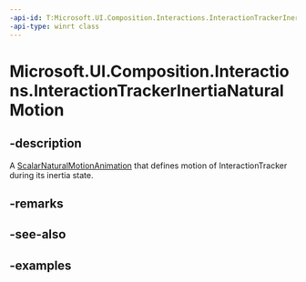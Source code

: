 ```yaml
---
-api-id: T:Microsoft.UI.Composition.Interactions.InteractionTrackerInertiaNaturalMotion
-api-type: winrt class
---
```


<!-- Class syntax.
public class InteractionTrackerInertiaNaturalMotion : InteractionTrackerInertiaModifier, InteractionTrackerInertiaModifier
-->

# Microsoft.UI.Composition.Interactions.InteractionTrackerInertiaNaturalMotion

## -description

A [ScalarNaturalMotionAnimation](../microsoft.ui.composition/scalarnaturalmotionanimation.md) that defines motion of InteractionTracker during its inertia state.

## -remarks

## -see-also

## -examples

